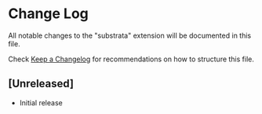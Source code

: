 # Change Log

All notable changes to the "substrata" extension will be documented in this file.

Check [Keep a Changelog](http://keepachangelog.com/) for recommendations on how to structure this file.

## [Unreleased]

- Initial release
